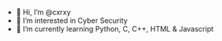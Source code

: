 - 👋 Hi, I’m @cxrxy
- 👀 I’m interested in Cyber Security
- 🌱 I’m currently learning Python, C, C++, HTML & Javascript

<!---
cxrxy/cxrxy is a ✨ special ✨ repository because its `README.md` (this file) appears on your GitHub profile.
You can click the Preview link to take a look at your changes.
--->
